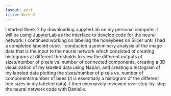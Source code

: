 ```yaml
---
layout: post
title: Week 2
---
```


I started Week 2 by downloading JupyterLab on my personal computer. I will be using JupyterLab as the interface to develop code for the neural network. I continued working on labeling the honeybees on Slicer until I had a completed labeled cube. I conducted a preliminary analysis of the image data that is the input to the neural network which consisted of creating histograms at different thresholds to view the different outputs of sizes/number of pixels vs. number of connected components, creating a 3D visualization of my labeled data using Napari, and creating a histogram of my labeled data plotting the sizes/number of pixels vs. number of components/number of bees (it is essentially a histogram of the different bee sizes in my labeled data). I then extensively reviewed over step-by-step the neural network code with Danielle.
